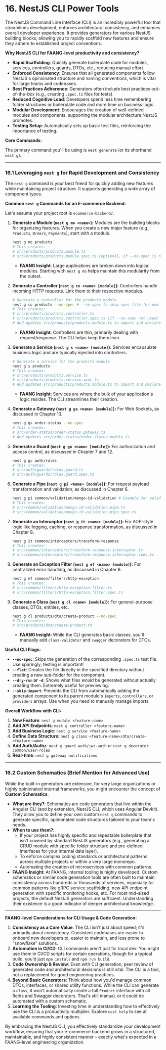 # **16. NestJS CLI Power Tools**

The NestJS Command Line Interface (CLI) is an incredibly powerful tool that streamlines development, enforces architectural consistency, and enhances overall developer experience. It provides generators for various NestJS building blocks, allowing you to rapidly scaffold new features and ensure they adhere to established project conventions.

**Why NestJS CLI for FAANG-level productivity and consistency?**

  * **Rapid Scaffolding**: Quickly generate boilerplate code for modules, services, controllers, guards, DTOs, etc., reducing manual effort.
  * **Enforced Consistency**: Ensures that all generated components follow NestJS's opinionated structure and naming conventions, which is vital for large teams and codebases.
  * **Best Practices Adherence**: Generators often include best practices out-of-the-box (e.g., creating `.spec.ts` files for tests).
  * **Reduced Cognitive Load**: Developers spend less time remembering folder structures or boilerplate code and more time on business logic.
  * **Modular Development**: Encourages the creation of well-defined modules and components, supporting the modular architecture NestJS promotes.
  * **Testing Setup**: Automatically sets up basic test files, reinforcing the importance of testing.

**Core Commands:**

The primary command you'll be using is `nest generate` (or its shorthand `nest g`).

-----

### **16.1 Leveraging `nest g` for Rapid Development and Consistency**

The `nest g` command is your best friend for quickly adding new features while maintaining project structure. It supports generating a wide array of component types.

**Common `nest g` Commands for an E-commerce Backend:**

Let's assume your project root is `ecommerce-backend/`.

1.  **Generate a Module (`nest g mo <name>`):**
    Modules are the building blocks for organizing features. When you create a new major feature (e.g., `Products`, `Orders`, `Payments`), start with a module.

    ```bash
    nest g mo products
    # This creates:
    # src/products/products.module.ts
    # src/products/products.module.spec.ts (optional, if --no-spec is not used)
    ```

      * **FAANG Insight**: Large applications are broken down into logical modules. Starting with `nest g mo` helps maintain this modularity from the outset.

2.  **Generate a Controller (`nest g co <name> [module]`):**
    Controllers handle incoming HTTP requests. Link them to their respective modules.

    ```bash
    # Generate a controller for the products module
    nest g co products --no-spec # --no-spec to skip spec file for now if desired
    # This creates:
    # src/products/products.controller.ts
    # src/products/products.controller.spec.ts (if --no-spec not used)
    # And updates src/products/products.module.ts to import and declare the controller
    ```

      * **FAANG Insight**: Controllers are thin, primarily dealing with request/response. The CLI helps keep them lean.

3.  **Generate a Service (`nest g s <name> [module]`):**
    Services encapsulate business logic and are typically injected into controllers.

    ```bash
    # Generate a service for the products module
    nest g s products
    # This creates:
    # src/products/products.service.ts
    # src/products/products.service.spec.ts
    # And updates src/products/products.module.ts to import and declare the service
    ```

      * **FAANG Insight**: Services are where the bulk of your application's logic resides. The CLI streamlines their creation.

4.  **Generate a Gateway (`nest g ga <name> [module]`):**
    For Web Sockets, as discussed in Chapter 13.

    ```bash
    nest g ga order-status --no-spec
    # This creates:
    # src/order-status/order-status.gateway.ts
    # And updates src/order-status/order-status.module.ts
    ```

5.  **Generate a Guard (`nest g gu <name> [module]`):**
    For authorization and access control, as discussed in Chapter 7 and 12.

    ```bash
    nest g gu auth/roles
    # This creates:
    # src/auth/guards/roles.guard.ts
    # src/auth/guards/roles.guard.spec.ts
    ```

6.  **Generate a Pipe (`nest g pi <name> [module]`):**
    For request payload transformation and validation, as discussed in Chapter 6.

    ```bash
    nest g pi common/validation/mongo-id-validation # Example for validating Mongo IDs
    # This creates:
    # src/common/validation/mongo-id-validation.pipe.ts
    # src/common/validation/mongo-id-validation.pipe.spec.ts
    ```

7.  **Generate an Interceptor (`nest g it <name> [module]`):**
    For AOP-style logic like logging, caching, or response transformation, as discussed in Chapter 8.

    ```bash
    nest g it common/interceptors/transform-response
    # This creates:
    # src/common/interceptors/transform-response.interceptor.ts
    # src/common/interceptors/transform-response.interceptor.spec.ts
    ```

8.  **Generate an Exception Filter (`nest g ef <name> [module]`):**
    For centralized error handling, as discussed in Chapter 9.

    ```bash
    nest g ef common/filters/http-exception
    # This creates:
    # src/common/filters/http-exception.filter.ts
    # src/common/filters/http-exception.filter.spec.ts
    ```

9.  **Generate a Class (`nest g cl <name> [module]`):**
    For general-purpose classes, DTOs, entities, etc.

    ```bash
    nest g cl products/dto/create-product --no-spec
    # This creates:
    # src/products/dto/create-product.ts
    ```

      * **FAANG Insight**: While the CLI generates basic classes, you'll manually add `class-validator` and `swagger` decorators for DTOs.

**Useful CLI Flags:**

  * **`--no-spec`**: Skips the generation of the corresponding `.spec.ts` test file. Use sparingly; testing is important\!
  * **`--flat`**: Creates the file directly in the specified directory without creating a new sub-folder for the component.
  * **`--dry-run` or `-d`**: Shows what files *would* be generated without actually creating them. Extremely useful for previewing.
  * **`--skip-import`**: Prevents the CLI from automatically adding the generated component to its parent module's `imports`, `controllers`, or `providers` arrays. Use when you need to manually manage imports.

**Overall Workflow with CLI:**

1.  **New Feature**: `nest g module <feature-name>`
2.  **Add API Endpoints**: `nest g controller <feature-name>`
3.  **Add Business Logic**: `nest g service <feature-name>`
4.  **Define Data Structure**: `nest g class <feature-name>/dto/create-<feature-name>`
5.  **Add Auth/Authz**: `nest g guard auth/jwt-auth` or `nest g decorator common/user-roles`
6.  **Real-time**: `nest g gateway notifications`

-----

### **16.2 Custom Schematics (Brief Mention for Advanced Use)**

While the built-in generators are extensive, for very large organizations or highly opinionated internal frameworks, you might encounter the concept of **Custom Schematics**.

  * **What are they?**: Schematics are code generators that live within the Angular CLI (and by extension, NestJS CLI, which uses Angular Devkit). They allow you to define your own custom `nest g` commands to generate specific, opinionated code structures tailored to your team's needs.
  * **When to use them?**:
      * If your project has highly specific and repeatable boilerplate that isn't covered by standard NestJS generators (e.g., generating a CRUD module with specific folder structure and pre-defined interfaces for your internal data layer).
      * To enforce complex coding standards or architectural patterns across multiple projects or within a very large monorepo.
      * Automating the creation of microservices with common patterns.
  * **FAANG Insight**: At FAANG, internal tooling is highly developed. Custom schematics or similar code generation tools are often built to maintain consistency across hundreds or thousands of services, especially for common patterns like gRPC service scaffolding, new API endpoint generation with specific monitoring hooks, etc. For most mid-sized projects, the default NestJS generators are sufficient. Understanding their existence is a good indicator of deeper architectural knowledge.

-----

**FAANG-level Considerations for CLI Usage & Code Generation:**

1.  **Consistency as a Core Value**: The CLI isn't just about speed; it's primarily about consistency. Consistent codebases are easier to onboard new developers to, easier to maintain, and less prone to "snowflake" solutions.
2.  **Automation in CI/CD**: CLI commands aren't just for local dev. You might use them in CI/CD scripts for certain operations, though for a typical build, you'd just `npm install` and `npm run build`.
3.  **Code Ownership & Review**: Even with CLI generation, peer review of generated code and architectural decisions is still vital. The CLI is a tool, not a replacement for good engineering practices.
4.  **Beyond Basic Generators**: Think about how you'd manage common DTOs, interfaces, or shared utility functions. While the CLI can generate a `class`, it won't automatically create a full `Product` interface with all fields and Swagger decorators. That's still manual, or it could be automated with a custom schematic.
5.  **Learning the Tooling**: Investing time in understanding how to effectively use the CLI is a productivity multiplier. Explore `nest help` to see all available commands and options.

By embracing the NestJS CLI, you effectively standardize your development workflow, ensuring that your e-commerce backend grows in a structured, maintainable, and highly consistent manner – exactly what's expected in a FAANG-level engineering organization.